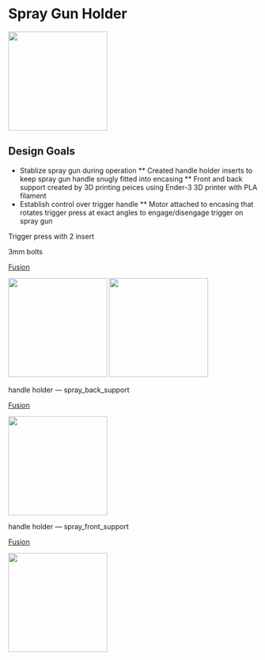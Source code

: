 # Spray Gun Holder
<img src="https://i.imgur.com/Dsu4iA6.jpg" width="200">

## Design Goals
* Stablize spray gun during operation
** Created handle holder inserts to keep spray gun handle snugly fitted into encasing
** Front and back support created by 3D printing peices using Ender-3 3D printer with PLA filament
* Establish control over trigger handle
** Motor attached to encasing that rotates trigger press at exact angles to engage/disengage trigger on spray gun


Trigger press with 2 insert

3mm bolts

[Fusion](https://a360.co/2qdF6o9)

<img src="https://imgur.com/4iCIMp8.jpg" width="200">

<img src="https://imgur.com/PLCjnaO.jpg" width="200">

handle holder — spray_back_support

[Fusion](https://a360.co/32H2Jmt)

<img src="https://imgur.com/gK6uO00.jpg" width="200">

handle holder — spray_front_support

[Fusion](https://a360.co/2NJBYti)

<img src="https://imgur.com/bFa2jcc.jpg" width="200">
